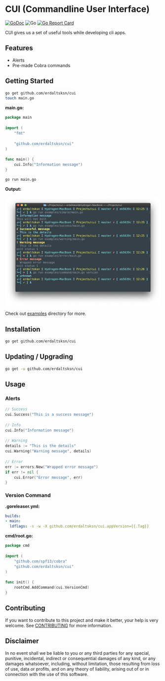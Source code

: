 # CUI (Commandline User Interface)

[![GoDoc](https://godoc.org/github.com/erdaltsksn/cui?status.svg)](https://godoc.org/github.com/erdaltsksn/cui)
![Go](https://github.com/erdaltsksn/cui/workflows/Go/badge.svg)
[![Go Report Card](https://goreportcard.com/badge/github.com/erdaltsksn/cui)](https://goreportcard.com/report/github.com/erdaltsksn/cui)

CUI gives us a set of useful tools while developing cli apps.

## Features

- Alerts
- Pre-made Cobra commands

## Getting Started

```sh
go get github.com/erdaltsksn/cui
touch main.go
```

**main.go:**

```go
package main

import (
	"fmt"

	"github.com/erdaltsksn/cui"
)

func main() {
	cui.Info("Information message")
}
```

```sh
go run main.go
```

**Output:**

![output](/assets/output.png)

Check out [examples](examples/simple) directory for more.

## Installation

```sh
go get github.com/erdaltsksn/cui
```

## Updating / Upgrading

```sh
go get -u github.com/erdaltsksn/cui
```

## Usage

### Alerts

```go
// Success
cui.Success("This is a success message")

// Info
cui.Info("Information message")

// Warning
details := "This is the details"
cui.Warning("Warning message", details)

// Error
err := errors.New("Wrapped error message")
if err != nil {
    cui.Error("Error message", err)
}
```

### Version Command

**.goreleaser.yml:**

```yaml
builds:
- main:
  ldflags: -s -w -X github.com/erdaltsksn/cui.appVersion={{.Tag}}
```

**cmd/root.go:**

```go
package cmd

import (
	"github.com/spf13/cobra"
	"github.com/erdaltsksn/cui"
)

func init() {
	rootCmd.AddCommand(cui.VersionCmd)
}
```

## Contributing

If you want to contribute to this project and make it better, your help is very
welcome. See [CONTRIBUTING](docs/CONTRIBUTING.md) for more information.

## Disclaimer

In no event shall we be liable to you or any third parties for any special,
punitive, incidental, indirect or consequential damages of any kind, or any
damages whatsoever, including, without limitation, those resulting from loss of
use, data or profits, and on any theory of liability, arising out of or in
connection with the use of this software.
